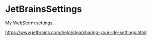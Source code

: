 # JetBrainsSettings
My WebStorm settings.

https://www.jetbrains.com/help/idea/sharing-your-ide-settings.html
